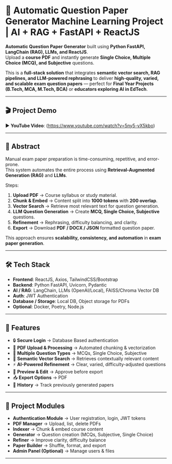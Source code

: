 # 📝 Automatic Question Paper Generator Machine Learning Project | AI + RAG + FastAPI + ReactJS

**Automatic Question Paper Generator** built using **Python FastAPI, LangChain (RAG), LLMs, and ReactJS**.  
Upload a **course PDF** and instantly generate **Single Choice, Multiple Choice (MCQ), and Subjective** questions.  

This is a **full-stack solution** that integrates **semantic vector search, RAG pipelines, and LLM-powered rephrasing** to deliver **high-quality, varied, and scalable exam question papers** — perfect for **Final Year Projects (B.Tech, MCA, M.Tech, BCA)** or **educators exploring AI in EdTech**.  

---

## 🎬 Project Demo  
▶️ **YouTube Video**: (https://www.youtube.com/watch?v=5ny5-vX5kbo)  

---

## 📖 Abstract  

Manual exam paper preparation is time-consuming, repetitive, and error-prone.  
This system automates the entire process using **Retrieval-Augmented Generation (RAG)** and **LLMs**.  

Steps:  
1. **Upload PDF** → Course syllabus or study material.  
2. **Chunk & Embed** → Content split into **1000 tokens** with **200 overlap**.  
3. **Vector Search** → Retrieve most relevant text for question generation.  
4. **LLM Question Generation** → Create **MCQ, Single Choice, Subjective** questions.  
5. **Refinement** → Rephrasing, difficulty balancing, and clarity.  
6. **Export** → Download **PDF / DOCX / JSON** formatted question paper.  

This approach ensures **scalability, consistency, and automation** in **exam paper generation**.  

---

## 🛠️ Tech Stack  

- **Frontend**: ReactJS, Axios, TailwindCSS/Bootstrap  
- **Backend**: Python FastAPI, Uvicorn, Pydantic  
- **AI / RAG**: LangChain, LLMs (OpenAI/Local), FAISS/Chroma Vector DB  
- **Auth**: JWT Authentication  
- **Database / Storage**: Local DB, Object storage for PDFs  
- **Optional**: Docker, Poetry, Node.js  

---

## 🚀 Features  

- 🔒 **Secure Login** → Database Based authentication  
- 📂 **PDF Upload & Processing** → Automated chunking & vectorization  
- 🎯 **Multiple Question Types** → MCQs, Single Choice, Subjective  
- 🧠 **Semantic Vector Search** → Retrieves contextually relevant content  
- ⚡ **AI-Powered Refinement** → Clear, varied, difficulty-adjusted questions  
- 📑 **Preview & Edit** → Approve before export  
- 📤 **Export Options** → PDF
- 📜 **History** → Track previously generated papers  

---

## 📂 Project Modules  

- **Authentication Module** → User registration, login, JWT tokens  
- **PDF Manager** → Upload, list, delete PDFs  
- **Indexer** → Chunk & embed course content  
- **Generator** → Question creation (MCQs, Subjective, Single Choice)  
- **Refiner** → Improve clarity, difficulty balance  
- **Paper Builder** → Shuffle, format, and export  
- **Admin Panel (Optional)** → Manage users & files  

---
